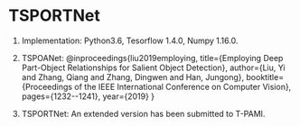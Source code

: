 # TSPORTNet
1. Implementation: Python3.6, Tesorflow 1.4.0, Numpy 1.16.0.

2. TSPOANet: 
@inproceedings{liu2019employing,
  title={Employing Deep Part-Object Relationships for Salient Object Detection},
  author={Liu, Yi and Zhang, Qiang and Zhang, Dingwen and Han, Jungong},
  booktitle={Proceedings of the IEEE International Conference on Computer Vision},
  pages={1232--1241},
  year={2019}
}

3. TSPORTNet: An extended version has been submitted to T-PAMI.
